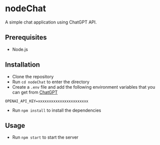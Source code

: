 # nodeChat

A simple chat application using ChatGPT API. 

## Prerequisites

- Node.js

## Installation

- Clone the repository
- Run `cd nodeChat` to enter the directory
- Create a `.env` file and add the following environment variables that you can get from [ChatGPT](https://platform.openai.com/account/api-keys)


`OPENAI_API_KEY=xxxxxxxxxxxxxxxxxxxxxxx`

- Run `npm install` to install the dependencies

## Usage

- Run `npm start` to start the server
